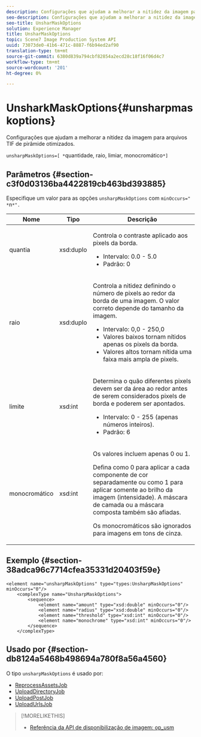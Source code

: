 ```yaml
---
description: Configurações que ajudam a melhorar a nitidez da imagem para arquivos TIF de pirâmide otimizados.
seo-description: Configurações que ajudam a melhorar a nitidez da imagem para arquivos TIF de pirâmide otimizados.
seo-title: UnsharMaskOptions
solution: Experience Manager
title: UnsharMaskOptions
topic: Scene7 Image Production System API
uuid: 73073de0-41b6-471c-8887-f6b94ed2af90
translation-type: tm+mt
source-git-commit: 6380d839a794cbf82854a2ecd28c18f16f06d4c7
workflow-type: tm+mt
source-wordcount: '201'
ht-degree: 0%

---
```



# UnsharkMaskOptions{#unsharpmaskoptions}

Configurações que ajudam a melhorar a nitidez da imagem para arquivos TIF de pirâmide otimizados.

`unsharpMaskOptions=[ *`quantidade, raio, limiar, monocromático`*]`

## Parâmetros {#section-c3f0d03136ba4422819cb463bd393885}

Especifique um valor para as opções `unsharpMaskOptions` com `minOccurs=" *`n`*".`

<table id="table_D1392963C5694969A9D546F82DB6F45C">
 <thead>
  <tr>
   <th colname="col1" class="entry"> Nome </th>
   <th colname="col2" class="entry"> Tipo </th>
   <th colname="col3" class="entry"> Descrição </th>
  </tr>
 </thead>
 <tbody>
  <tr>
   <td colname="col1"><span class="codeph"><span class="varname"> quantia</span></span></td>
   <td colname="col2"><span class="codeph"> xsd:duplo</span></td>
   <td colname="col3"><p>Controla o contraste aplicado aos pixels da borda. 
     <ul id="ul_7AA17E354EE64BC4A5BEAE853FF17191">
      <li id="li_42FB21C7ED884E1DB03274130B8DCB10">Intervalo: 0.0 - 5.0 </li>
      <li id="li_E980CAA1A9C54D60A121F21C964820FF">Padrão: 0 </li>
     </ul></p></td>
  </tr>
  <tr>
   <td colname="col1"><span class="codeph"><span class="varname"> raio</span></span></td>
   <td colname="col2"><span class="codeph"> xsd:duplo</span></td>
   <td colname="col3"><p>Controla a nitidez definindo o número de pixels ao redor da borda de uma imagem. O valor correto depende do tamanho da imagem. 
     <ul id="ul_D4391CD407DE4B48AF4523EBD85D0D40">
      <li id="li_8AEF11A489484EFD91416F8A03C4DB25">Intervalo: 0,0 - 250,0 </li>
      <li id="li_9F1D1B52AFBA46B8BDCDF99A21140002">Valores baixos tornam nítidos apenas os pixels da borda. </li>
      <li id="li_7D9FD8AA4899404283D7AB596364A4AF">Valores altos tornam nítida uma faixa mais ampla de pixels. </li>
     </ul></p></td>
  </tr>
  <tr>
   <td colname="col1"><span class="codeph"><span class="varname"> limite</span></span></td>
   <td colname="col2"><span class="codeph"> xsd:int</span></td>
   <td colname="col3"><p>Determina o quão diferentes pixels devem ser da área ao redor antes de serem considerados pixels de borda e poderem ser apontados. 
     <ul id="ul_117E556E3ECF42CC878DD80D338D19CA">
      <li id="li_CFEE76DB78BF437E8463C9089486F8A6">Intervalo: 0 - 255 (apenas números inteiros). </li>
      <li id="li_77113DC2698A4D48B11288718766E6A2">Padrão: 6 </li>
     </ul></p></td>
  </tr>
  <tr>
   <td colname="col1"><span class="codeph"><span class="varname"> monocromático</span></span></td>
   <td colname="col2"><span class="codeph"> xsd:int</span></td>
   <td colname="col3"><p>Os valores incluem apenas <span class="codeph"> 0</span> ou <span class="codeph"> 1</span>. </p><p>Defina como <span class="codeph"> 0</span> para aplicar a cada componente de cor separadamente ou como <span class="codeph"> 1</span> para aplicar somente ao brilho da imagem (intensidade). A máscara de camada ou a máscara composta também são afiadas. </p><p><span class="codeph"><span class="varname"> Os </span></span> monocromáticos são ignorados para imagens em tons de cinza. </p></td>
  </tr>
 </tbody>
</table>

## Exemplo {#section-38adca96c7714cfea35331d20403f59e}

```
<element name="unsharpMaskOptions" type="types:UnsharpMaskOptions" minOccurs="0"/>
    <complexType name="UnsharpMaskOptions">
        <sequence>
            <element name="amount" type="xsd:double" minOccurs="0"/>
            <element name="radius" type="xsd:double" minOccurs="0"/>
            <element name="threshold" type="xsd:int" minOccurs="0"/>
            <element name="monochrome" type="xsd:int" minOccurs="0"/>        
        </sequence>
    </complexType>
```

## Usado por {#section-db8124a5468b498694a780f8a56a4560}

O tipo `unsharpMaskOptions` é usado por:

* [ReprocessAssetsJob](../../types/c-data-types/r-reprocess-assets-job.md#reference-a303f7832ae44fdab1dca7cc8bef3fa3)
* [UploadDirectoryJob](../../types/c-data-types/r-upload-directory-job.md#reference-e707ebf53b074c49ad983d1886e0bbb6)
* [UploadPostJob](../../types/c-data-types/r-upload-post-job.md#reference-bca2339b593f4637a687c33937215ef4)
* [UploadUrlsJob](../../types/c-data-types/r-upload-urls-job.md#reference-8e9bc895268c4321b233dbeadc990398)

>[!MORELIKETHIS]
>
>* [Referência da API de disponibilização de imagem: op_usm](https://docs.adobe.com/content/help/en/dynamic-media-developer-resources/image-serving-api/image-serving-api/http-protocol-reference/command-reference/r-op-usm.html)

